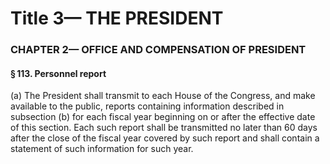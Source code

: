 
# Title 3— THE PRESIDENT
### CHAPTER 2— OFFICE AND COMPENSATION OF PRESIDENT
#### § 113. Personnel report

(a) The President shall transmit to each House of the Congress, and make available to the public, reports containing information described in subsection (b) for each fiscal year beginning on or after the effective date of this section. Each such report shall be transmitted no later than 60 days after the close of the fiscal year covered by such report and shall contain a statement of such information for such year.
